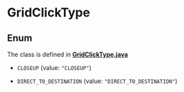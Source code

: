 

# GridClickType

## Enum

The class is defined in **[GridClickType.java](../../src/main/java/org/openapitools/model/GridClickType.java)**


* `CLOSEUP` (value: `"CLOSEUP"`)

* `DIRECT_TO_DESTINATION` (value: `"DIRECT_TO_DESTINATION"`)




